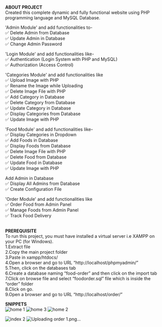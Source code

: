 **ABOUT PROJECT**</br>
Created this complete dynamic and fully functional website using PHP programming language and MySQL Database.

'Admin Module' and add functionalities to-<br>
✅  Delete Admin from Database<br>
✅  Update Admin in Database<br>
✅  Change Admin Password<br>

'Login Module' and add functionalities like-<br>
✅  Authentication (Login System with PHP and MySQL)<br>
✅  Authorization (Access Control)<br>

'Categories Module' and add functionalities like<br>
✅  Upload Image with PHP<br>
✅  Rename the Image while Uploading<br>
✅  Delete Image File with PHP<br>
✅  Add Category in Database<br>
✅  Delete Category from Database<br>
✅  Update Category in Database<br>
✅  Display Categories from Database<br>
✅  Update Image with PHP<br>

'Food Module' and add functionalities like-<br>
✅  Display Categories in Dropdown<br>
✅  Add Foods in Database<br>
✅  Display Foods from Database<br>
✅  Delete Image File with PHP<br>
✅  Delete Food from Database<br>
✅  Update Food in Database<br>
✅  Update Image with PHP<br>

Add Admin in Database<br>
✅  Display All Admins from Database<br>
✅  Create Configuration File<br>

'Order Module' and add functionalities like<br>
✅  Order Food from Admin Panel<br>
✅  Manage Foods from Admin Panel<br>
✅  Track Food Delivery<br><br>


**PREREQUISITE**</br>
To run this project, you must have installed a virtual server i.e XAMPP on your PC (for Windows).<br>
1.Extract file<br>
2.Copy the main project folder<br>
3.Paste in xampp/htdocs/<br>
4.Open a browser and go to URL “http://localhost/phpmyadmin/”<br>
5.Then, click on the databases tab<br>
6.Create a database naming “food-order” and then click on the import tab<br>
7.Click on browse file and select “foodorder.sql” file which is inside the “order” folder<br>
8.Click on go.<br>
9.Open a browser and go to URL “http://localhost/order/”<br>

**SNIPPETS**</br>![home 1](https://user-images.githubusercontent.com/86198133/226116373-6ffbac45-4c6c-47a2-94d6-dfa6b6af1a7d.png)
![home 3](https://user-images.githubusercontent.com/86198133/226116406-4cb50203-811c-4a8c-88b7-d5fd6b5bd28f.png)
![home 2](https://user-images.githubusercontent.com/86198133/226116416-a064fe51-a3dd-41aa-a553-1da99adf2f98.png)

![index 2](https://user-images.githubusercontent.com/86198133/226116438-460da800-9813-4f0c-bf61-b5a73915c235.png)
![Uploading order 1.png…]()
